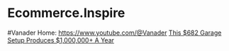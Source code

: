 # Ecommerce.Inspire
#Vanader Home: https://www.youtube.com/@Vanader [This $682 Garage Setup Produces $1,000,000+ A Year](https://youtu.be/PUfjMOK2WXE)
